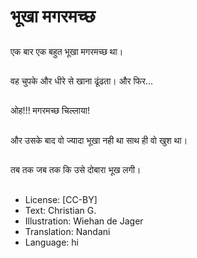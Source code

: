 # भूखा मगरमच्छ

##
एक बार एक बहुत भूखा मगरमच्छ था।

##
वह चुपके और धीरे से खाना ढूंढता। और फिर...

##
ओह!!! मगरमच्छ चिल्लाया!

##
और उसके बाद वो ज्यादा भूखा नही था साथ ही वो खुश था।

##
तब तक जब तक कि उसे दोबारा भूख लगी।

##
* License: [CC-BY]
* Text: Christian G.
* Illustration: Wiehan de Jager
* Translation: Nandani
* Language: hi
